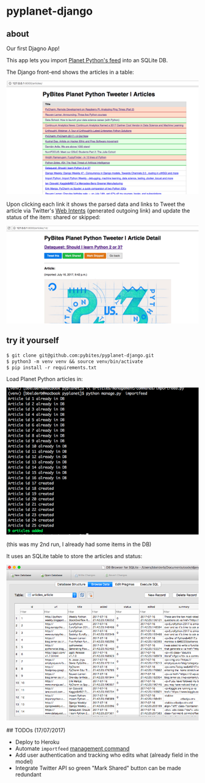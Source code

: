 # pyplanet-django 

## about

Our first Djagno App!

This app lets you import [Planet Python's feed](http://planetpython.org) into an SQLite DB. 

The Django front-end shows the articles in a table:

![article home](assets/article-home.png)

Upon clicking each link it shows the parsed data and links to Tweet the article via Twitter's [Web Intents](https://dev.twitter.com/web/intents) (generated outgoing link) and update the status of the item: shared or skipped:

![article detail](assets/article-detail.png)

## try it yourself

	$ git clone git@github.com:pybites/pyplanet-django.git
	$ python3 -m venv venv && source venv/bin/activate
	$ pip install -r requirements.txt

Load Planet Python articles in:

![import job](assets/import-job.png)

(this was my 2nd run, I already had some items in the DB)

It uses an SQLite table to store the articles and status:

![db table](assets/db-table.png)

## TODOs (17/07/2017)

* Deploy to Heroku
* Automate `importfeed` [management command](https://docs.djangoproject.com/en/dev/howto/custom-management-commands/)
* Add user authentication and tracking who edits what (already field in the model)
* Integrate Twitter API so green "Mark Shared" button can be made redundant
